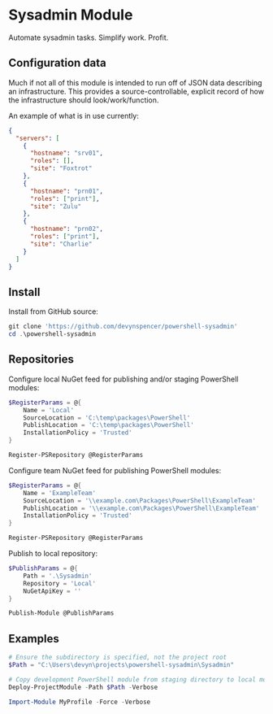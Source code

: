 # Sysadmin Module
Automate sysadmin tasks. Simplify work. Profit.

## Configuration data
Much if not all of this module is intended to run off of JSON data describing an infrastructure. This provides a source-controllable, explicit record of how the infrastructure should look/work/function.

An example of what is in use currently:

```json
{
  "servers": [
    {
      "hostname": "srv01",
      "roles": [],
      "site": "Foxtrot"
    },
    {
      "hostname": "prn01",
      "roles": ["print"],
      "site": "Zulu"
    },
    {
      "hostname": "prn02",
      "roles": ["print"],
      "site": "Charlie"
    }
  ]
}
```

## Install
Install from GitHub source:

```powershell
git clone 'https://github.com/devynspencer/powershell-sysadmin'
cd .\powershell-sysadmin
```

## Repositories
Configure local NuGet feed for publishing and/or staging PowerShell modules:

```powershell
$RegisterParams = @{
    Name = 'Local'
    SourceLocation = 'C:\temp\packages\PowerShell'
    PublishLocation = 'C:\temp\packages\PowerShell'
    InstallationPolicy = 'Trusted'
}

Register-PSRepository @RegisterParams
```

Configure team NuGet feed for publishing PowerShell modules:

```powershell
$RegisterParams = @{
    Name = 'ExampleTeam'
    SourceLocation = '\\example.com\Packages\PowerShell\ExampleTeam'
    PublishLocation = '\\example.com\Packages\PowerShell\ExampleTeam'
    InstallationPolicy = 'Trusted'
}

Register-PSRepository @RegisterParams
```

Publish to local repository:

```powershell
$PublishParams = @{
    Path = '.\Sysadmin'
    Repository = 'Local'
    NuGetApiKey = ''
}

Publish-Module @PublishParams
```

## Examples

```powershell
# Ensure the subdirectory is specified, not the project root
$Path = "C:\Users\devyn\projects\powershell-sysadmin\Sysadmin"

# Copy development PowerShell module from staging directory to local modules directory
Deploy-ProjectModule -Path $Path -Verbose

Import-Module MyProfile -Force -Verbose
```
